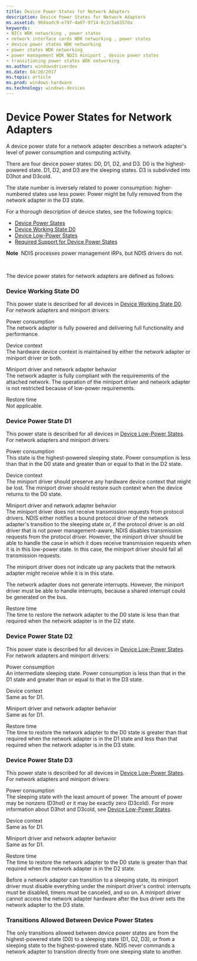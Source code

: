 ```yaml
---
title: Device Power States for Network Adapters
description: Device Power States for Network Adapters
ms.assetid: 969aadc9-e797-4a07-9714-8c2c5a6357da
keywords:
- NICs WDK networking , power states
- network interface cards WDK networking , power states
- device power states WDK networking
- power states WDK networking
- power management WDK NDIS miniport , device power states
- transitioning power states WDK networking
ms.author: windowsdriverdev
ms.date: 04/20/2017
ms.topic: article
ms.prod: windows-hardware
ms.technology: windows-devices
---
```


# Device Power States for Network Adapters





A device power state for a network adapter describes a network adapter's level of power consumption and computing activity.

There are four device power states: D0, D1, D2, and D3. D0 is the highest-powered state. D1, D2, and D3 are the sleeping states. D3 is subdivided into D3hot and D3cold.

The state number is inversely related to power consumption: higher-numbered states use less power. Power might be fully removed from the network adapter in the D3 state.

For a thorough description of device states, see the following topics:

* [Device Power States](https://msdn.microsoft.com/library/windows/hardware/ff543162)
* [Device Working State D0](https://msdn.microsoft.com/library/windows/hardware/ff543210)
* [Device Low-Power States](https://msdn.microsoft.com/library/windows/hardware/ff543186)
* [Required Support for Device Power States](https://msdn.microsoft.com/library/windows/hardware/ff561073)

**Note**  NDIS processes power management IRPs, but NDIS drivers do not.

 

The device power states for network adapters are defined as follows:

### <a href="" id="d0"></a>Device Working State D0

This power state is described for all devices in [Device Working State D0](https://msdn.microsoft.com/library/windows/hardware/ff543210). For network adapters and miniport drivers:

<a href="" id="power-consumption"></a>Power consumption  
The network adapter is fully powered and delivering full functionality and performance.

<a href="" id="device-context"></a>Device context  
The hardware device context is maintained by either the network adapter or miniport driver or both.

<a href="" id="miniport-driver-and-network-adapter-behavior"></a>Miniport driver and network adapter behavior  
The network adapter is fully compliant with the requirements of the attached network. The operation of the miniport driver and network adapter is not restricted because of low-power requirements.

<a href="" id="restore-time"></a>Restore time  
Not applicable.

### <a href="" id="d1"></a>Device Power State D1

This power state is described for all devices in [Device Low-Power States](https://msdn.microsoft.com/library/windows/hardware/ff543186). For network adapters and miniport drivers:

<a href="" id="power-consumption"></a>Power consumption  
This state is the highest-powered sleeping state. Power consumption is less than that in the D0 state and greater than or equal to that in the D2 state.

<a href="" id="device-context"></a>Device context  
The miniport driver should preserve any hardware device context that might be lost. The miniport driver should restore such context when the device returns to the D0 state.

<a href="" id="miniport-driver-and-network-adapter-behavior"></a>Miniport driver and network adapter behavior  
The miniport driver does not receive transmission requests from protocol drivers. NDIS either notifies a bound protocol driver of the network adapter's transition to the sleeping state or, if the protocol driver is an old driver that is not power management-aware, NDIS disables transmission requests from the protocol driver. However, the miniport driver should be able to handle the case in which it does receive transmission requests when it is in this low-power state. In this case, the miniport driver should fail all transmission requests.

The miniport driver does not indicate up any packets that the network adapter might receive while it is in this state.

The network adapter does not generate interrupts. However, the miniport driver must be able to handle interrupts, because a shared interrupt could be generated on the bus.

<a href="" id="restore-time"></a>Restore time  
The time to restore the network adapter to the D0 state is less than that required when the network adapter is in the D2 state.

### <a href="" id="d2"></a>Device Power State D2

This power state is described for all devices in [Device Low-Power States](https://msdn.microsoft.com/library/windows/hardware/ff543186). For network adapters and miniport drivers:

<a href="" id="power-consumption"></a>Power consumption  
An intermediate sleeping state. Power consumption is less than that in the D1 state and greater than or equal to that in the D3 state.

<a href="" id="device-context"></a>Device context  
Same as for D1.

<a href="" id="miniport-driver-and-network-adapter-behavior"></a>Miniport driver and network adapter behavior  
Same as for D1.

<a href="" id="restore-time"></a>Restore time  
The time to restore the network adapter to the D0 state is greater than that required when the network adapter is in the D1 state and less than that required when the network adapter is in the D3 state.

### <a href="" id="d3"></a>Device Power State D3

This power state is described for all devices in [Device Low-Power States](https://msdn.microsoft.com/library/windows/hardware/ff543186). For network adapters and miniport drivers:

<a href="" id="power-consumption"></a>Power consumption  
The sleeping state with the least amount of power. The amount of power may be nonzero (D3hot) or it may be exactly zero (D3cold). For more information about D3hot and D3cold, see [Device Low-Power States](https://msdn.microsoft.com/library/windows/hardware/ff543186).

<a href="" id="device-context"></a>Device context  
Same as for D1.

<a href="" id="miniport-driver-and-network-adapter-behavior"></a>Miniport driver and network adapter behavior  
Same as for D1.

<a href="" id="restore-time"></a>Restore time  
The time to restore the network adapter to the D0 state is greater than that required when the network adapter is in the D2 state.

Before a network adapter can transition to a sleeping state, its miniport driver must disable everything under the miniport driver's control: interrupts must be disabled, timers must be canceled, and so on. A miniport driver cannot access the network adapter hardware after the bus driver sets the network adapter to the D3 state.

### Transitions Allowed Between Device Power States

The only transitions allowed between device power states are from the highest-powered state (D0) to a sleeping state (D1, D2, D3), or from a sleeping state to the highest-powered state. NDIS never commands a network adapter to transition directly from one sleeping state to another.

 

 





